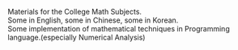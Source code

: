 Materials for the College Math Subjects.  
Some in English, some in Chinese, some in Korean.  
Some implementation of mathematical techniques in Programming language.(especially Numerical Analysis)
